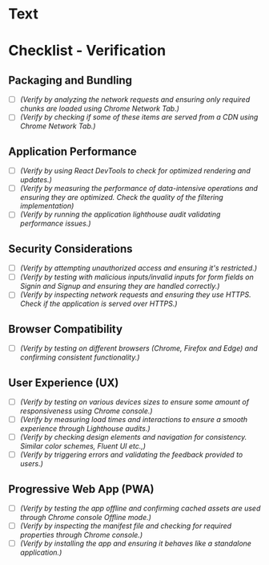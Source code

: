 # Text

# Checklist - Verification

## Packaging and Bundling
- [ ] *(Verify by analyzing the network requests and ensuring only required chunks are loaded using Chrome Network Tab.)*
- [ ] *(Verify by checking if some of these items are served from a CDN using Chrome Network Tab.)*

## Application Performance
- [ ] *(Verify by using React DevTools to check for optimized rendering and updates.)*
- [ ] *(Verify by measuring the performance of data-intensive operations and ensuring they are optimized. Check the quality of the filtering implementation)*
- [ ] *(Verify by running the application lighthouse audit validating performance issues.)*

## Security Considerations
- [ ] *(Verify by attempting unauthorized access and ensuring it's restricted.)*
- [ ] *(Verify by testing with malicious inputs/invalid inputs for form fields on Signin and Signup and ensuring they are handled correctly.)*
- [ ] *(Verify by inspecting network requests and ensuring they use HTTPS. Check if the application is served over HTTPS.)*

## Browser Compatibility
- [ ] *(Verify by testing on different browsers (Chrome, Firefox and Edge) and confirming consistent functionality.)*

## User Experience (UX)
- [ ] *(Verify by testing on various devices sizes to ensure some amount of responsiveness using Chrome console.)*
- [ ] *(Verify by measuring load times and interactions to ensure a smooth experience through Lighthouse audits.)*
- [ ] *(Verify by checking design elements and navigation for consistency. Similar color schemes, Fluent UI etc.,)*
- [ ] *(Verify by triggering errors and validating the feedback provided to users.)*

## Progressive Web App (PWA)
- [ ] *(Verify by testing the app offline and confirming cached assets are used through Chrome console Offline mode.)*
- [ ] *(Verify by inspecting the manifest file and checking for required properties through Chrome console.)*
- [ ] *(Verify by installing the app and ensuring it behaves like a standalone application.)*
